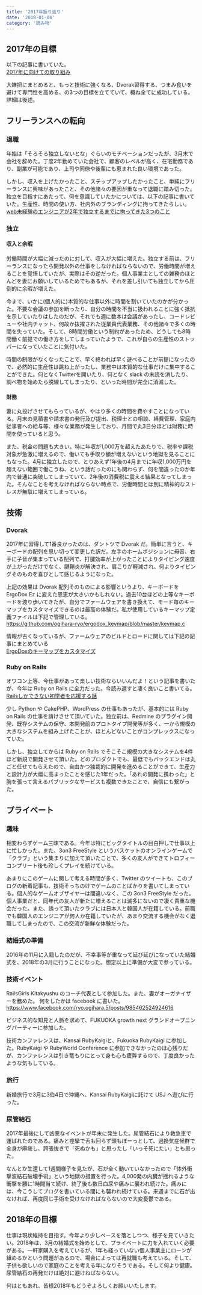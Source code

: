 ```yaml
---
title: '2017年振り返り'
date: '2018-01-04'
category: '読み物'
---
```


## 2017年の目標

以下の記事に書いていた。  
[2017年に向けての取り組み](https://ryukalice.com/blog/start-2017)

大雑把にまとめると、もっと技術に強くなる、Dvorak習得する、つまみ食いを避けて専門性を高める、の3つの目標を立てていて、概ね全てに成功している。詳細は後述。

## フリーランスへの転向

### 退職

年始は「そろそろ独立しないとな」ぐらいのモチベーションだったが、3月末で会社を辞めた。丁度2年勤めていた会社で、顧客のレベルが高く、在宅勤務であり、副業が可能であり、上司や同僚や後輩にも恵まれた良い環境であった。

しかし、収入を上げたかったこと、ステップアップしたかったこと、単純にフリーランスに興味があったこと、その他諸々の要因が重なって退職に踏み切った。独立を目指すにあたって、何を意識していたかについては、以下の記事に書いていた。生産性、時間の使い方、社内外のブランディングに拘ってきたらしい。  
[web未経験のエンジニアが2年で独立するまでに拘ってきた3つのこと](https://ryukalice.com/blog/to-freelance)

### 独立

#### 収入と余暇

労働時間が大幅に減ったのに対して、収入が大幅に増えた。独立する前は、フリーランスになったら開発以外の仕事をしなければならないので、労働時間が増えることを覚悟していたが、実際はその逆だった。個人事業主としての雑務のほとんどを妻にお願いしているためでもあるが、それを差し引いても独立してから圧倒的に余暇が増えた。

今まで、いかに(個人的に)本質的な仕事以外に時間を割いていたのかが分かった。不要な会議の参加を断ったり、自分の時間を不当に扱われることに強く抵抗を示していたりはしたのだが、それでも週に数本は会議があったし、コードレビューや社内チャット、何故か抜擢された従業員代表業務、その他諸々で多くの時間を失っていた。そして、8時間労働という制約があったため、どうしても8時間働く前提での働き方をしてしまっていたようで、これが自らの生産性のストッパーになっていたことに気付いた。

時間の制限がなくなったことで、早く終われば早く遊べることが前提になったので、必然的に生産性は跳ね上がったし、業務中は本質的な仕事だけに集中することができた。何となくTwitterを開いたり、何となく slack の未読を消したり、調べ物を始めたら脱線してしまったり、といった時間が完全に消滅した。

#### 財務

妻に丸投げさせてもらっているが、やはり多くの時間を費やすことになっている。月末の見積書や請求書の発行及び提出、税理士との相談、経費管理、家庭内従事者への給与等、様々な業務が発生しており、月間で丸3日分ほどは財務に時間を使っていると思う。

また、税金の問題も大きい。特に年収が1,000万を超えたあたりで、税率や課税対象が急激に増えるので、働いても手取り額が増えないという地獄を見ることにもなった。4月に独立したので、とりあえず1年後の4月までに年収1,000万円を超えない範囲で働こうね、という話だったのにも関わらず、何を間違ったのか年内で普通に突破してしまっていて、2年後の消費税に震える結果となってしまった。そんなことを考えなければならない時点で、労働時間とは別に精神的なストレスが無駄に増えてしまっている。

## 技術

### Dvorak

2017年に習得して1番良かったのは、ダントツで Dvorak だ。簡単に言うと、キーボードの配列を思い切って変更した訳だ。左手のホームポジションに母音、右手に子音が集まっている配列で、打鍵効率が上がったことによりタイピング速度が上がっただけでなく、腱鞘炎が解決され、肩こりが軽減され、何よりタイピングそのものを喜びとして感じるようになった。

上記の効果は Dvorak 配列そのものによる影響というより、キーボードを ErgoDox Ez に変えた恩恵が大きいかもしれない。過去10台ほどの上等なキーボードを渡り歩いてきたが、自分でファームウェアを書き換えて、モード毎のキーマップをカスタマイズできるのは最高の体験だ。私が使用しているキーマップ定義ファイルは下記で管理している。  
https://github.com/ogihara-ryo/ergodox_keymap/blob/master/keymap.c

情報が古くなっているが、ファームウェアのビルドとロードに関しては下記の記事にまとめている  
[ErgoDoxのキーマップをカスタマイズ](https://ryukalice.com/blog/ergodox-keymap)

### Ruby on Rails

オワコン上等、今仕事があって楽しい技術ならいいんだよ！という記事を書いたが、今年は Ruby on Rails に全力だった。今読み返すと凄く良いこと書いてる。  
[Railsしかできない初学者を応援する話](https://ryukalice.com/blog/ale-for-rails-beginners)

少し Python や CakePHP、WordPress の仕事もあったが、基本的には Ruby on Rails の仕事を請けさせて頂いていた。独立前は、Redmine のプラグイン開発、既存システムの保守、本開発前のプロトタイプ開発等が多く、一から規模の大きなシステムを組み上げたことが、ほとんどないことがコンプレックスになっていた。

しかし、独立してからは Ruby on Rails でそこそこ規模の大きなシステムを4件ほど新規で開発させて頂いた。どのプロダクトでも、最低でもバックエンドは丸ごと任せてもらえたので、自由かつ独裁的に開発を進めることができて、生産力と設計力が大幅に高まったことを感じた1年だった。「あれの開発に携わった」と胸を張って言えるパブリックなサービスも複数できたことで、自信にも繋がった。

## プライベート

### 趣味

相変わらずゲーム三昧である。今年は特にビッグタイトルの目白押しで仕事以上に忙しかった。また、3on3 FreeStyle というバスケットのオンラインゲームで「クラブ」という集まりに加えて頂いたことで、多くの友人ができてトロフィーコンプリート後も珍しくプレイを続けている。

あまりにこのゲームに関して考える時間が多く、Twitter のツイートも、このブログの新着記事も、技術そっちのけでゲームのことばかりを書いてしまっている。個人的なゲームオブザイヤーは間違いなく、この 3on3 FreeStyle だった。個人事業だと、同年代の友人が新たに増えることは滅多にないので凄く貴重な機会だった。また、誘って頂いたクラブには日本人と韓国人が在籍している。前職でも韓国人のエンジニアが何人か在籍していたが、あまり交流する機会がなく退職してしまったので、この交流が新鮮な体験だった。

### 結婚式の準備

2016年の11月に入籍したのだが、不幸事等が重なって延び延びになっていた結婚式を、2018年の3月に行うことになった。想定以上に準備が大変で参っている。

### 技術イベント
RailsGirls Kitakyushu のコーチ代表として参加した。また、妻がオーガナイザーを務めた。
何をしたかは facebook に書いた。  
https://www.facebook.com/ryo.ogihara.5/posts/985462524924616

ビジネス的な知見と人脈を求めて、FUKUOKA growth next グランドオープニングパーティーに参加した。

技術カンファレンスは、Kansai RubyKaigiと、Fukuoka RubyKaigi に参加した。RubyKaigi や RubyWorld Conference に参加できなかったのは心残りだが、カンファレンスは引き篭もりにとって身も心も疲弊するので、丁度良かったような気もしている。

### 旅行

新婚旅行で3月に3伯4日で沖縄へ、Kansai RubyKaigiに託けて USJ へ遊びに行った。

### 尿管結石

2017年最後にして凶悪なイベントが年末に発生した。尿管結石により救急車で運ばれたのである。痛みと痙攣で舌も回らず頭もぼーっとして、過換気症候群で全身が麻痺し、誇張抜きで「死ぬかも」と思ったし「いっそ死にたい」とも思った。

なんとか生還して1週間様子を見たが、石が全く動いていなかったので「体外衝撃波結石破壊手術」という地獄の措置を行った。4,000発の内臓が揺れるような衝撃を腰に1時間当て続け、終了後も数日血尿や痛みに襲われ続けた。痛みには、今こうしてブログを書いている間にも襲われ続けている。来週までに石が出なければ、再度同じ手術を受けなければならないので大変憂鬱である。

## 2018年の目標

仕事は現状維持を目指す。今年より少しペースを落としつつ、様子を見ていきたい。2018年は、3月の結婚式を始めとして、プライベートに力を入れていく必要がある。一軒家購入を考えているが、1年も経っていない個人事業主にローンが組めるかという問題があるので、場合によっては再就職も考えている。そして、子供も欲しいので家庭のことを考える年になりそうである。そして何より健康。尿管結石の再発だけは絶対に避けねばならない。

何はともあれ、皆様2018年もどうぞよろしくお願いいたします。
